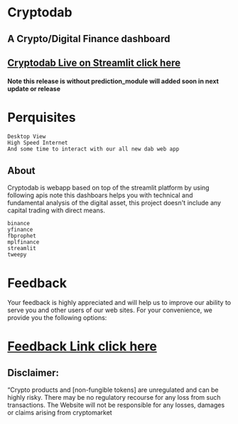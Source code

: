 # Cryptodab


## A Crypto/Digital Finance dashboard 


## [Cryptodab Live on Streamlit click here ](https://harshstag-cryptodabv5-app-ua7kz8.streamlitapp.com/)
#### Note this release is without prediction_module  will added soon in next update or release



# Perquisites 


```
Desktop View
High Speed Internet 
And some time to interact with our all new dab web app 

```




## About

Cryptodab is webapp based on top of the streamlit platform by using following apis note this dashboars helps you with technical and fundamental analysis of the digital asset, this project doesn't include any capital trading with direct means.


```
binance
yfinance
fbprophet
mplfinance
streamlit
tweepy
```



# Feedback 

Your feedback is highly appreciated and will help us to improve our ability to serve you and other users of our web sites. For your convenience, we provide you the following options:

# [Feedback Link click here ](https://form.jotform.com/221963166587467)





## Disclaimer:

“Crypto products and [non-fungible tokens] are unregulated and can be highly risky. There may be no regulatory recourse for any loss from such transactions. The Website will not be responsible for any losses, damages or claims arising from cryptomarket




